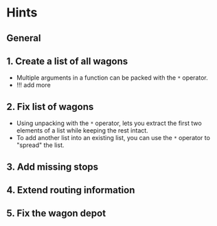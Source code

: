 # Hints

## General

## 1. Create a list of all wagons

- Multiple arguments in a function can be packed with the `*` operator.
- !!! add more

## 2. Fix list of wagons

- Using unpacking with the `*` operator, lets you extract the first two elements of a list while keeping the rest intact.
- To add another list into an existing list, you can use the `*` operator to "spread" the list.

## 3. Add missing stops

## 4. Extend routing information

## 5. Fix the wagon depot
